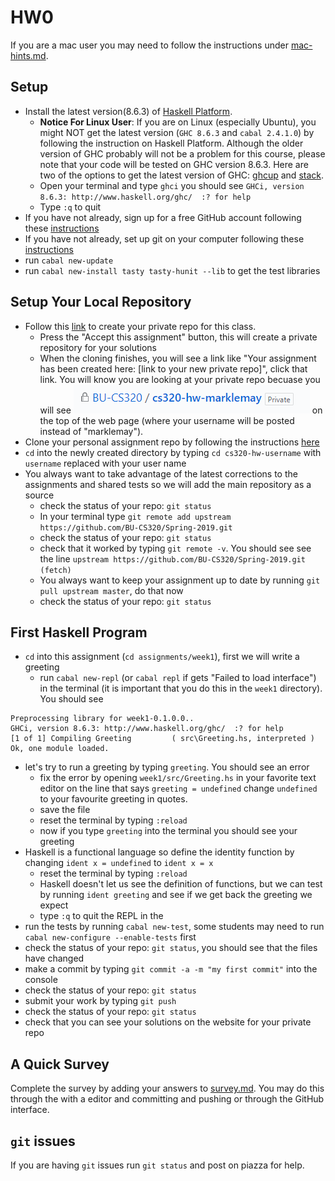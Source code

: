 # HW0

If you are a mac user you may need to follow the instructions under [mac-hints.md](mac-hints.md).

## Setup
* Install the latest version(8.6.3) of [Haskell Platform](https://www.haskell.org/platform/). 
  - **Notice For Linux User**: 
    If you are on Linux (especially Ubuntu), you might NOT get the latest version (`GHC 8.6.3` and `cabal 2.4.1.0`) by following the instruction on Haskell Platform.
    Although the older version of GHC probably will not be a problem for this course, 
    please note that your code will be tested on GHC version 8.6.3.
    Here are two of the options to get the latest version of GHC: [ghcup](https://github.com/haskell/ghcup) and [stack](https://docs.haskellstack.org/en/stable/README/).
  - Open your terminal and type ```ghci``` you should see ```GHCi, version 8.6.3: http://www.haskell.org/ghc/  :? for help```
  - Type ```:q``` to quit
* If you have not already, sign up for a free GitHub account following these [instructions](https://help.github.com/articles/signing-up-for-a-new-github-account/)
* If you have not already, set up git on your computer following these [instructions](https://help.github.com/articles/set-up-git/)
* run ```cabal new-update```
* run ```cabal new-install tasty tasty-hunit --lib``` to get the test libraries

## Setup Your Local Repository
* Follow this [link](https://classroom.github.com/a/7OYEsnd0) to create your private repo for this class.
  * Press the "Accept this assignment" button, this will create a private repository for your solutions
  * When the cloning finishes, you will see a link like "Your assignment has been created here: [link to your new private repo]", click that link.  You will know you are looking at your private repo becuase you will see ![Lock icon BU-CS320/cs320-hw- your user name Private](img/private-repo.png) on the top of the web page (where your username will be posted instead of "marklemay").
* Clone your personal assignment repo by following the instructions [here](https://help.github.com/articles/cloning-a-repository/)
* ```cd``` into the newly created directory by typing ```cd cs320-hw-username``` with ```username``` replaced with your user name
* You always want to take advantage of the latest corrections to the assignments and shared tests so we will add the main repository as a source
  * check the status of your repo: ```git status```
  * In your terminal type ```git remote add upstream https://github.com/BU-CS320/Spring-2019.git```
  * check the status of your repo: ```git status```
  * check that it worked by typing ```git remote -v```.  You should see see the line ```upstream https://github.com/BU-CS320/Spring-2019.git (fetch)```
  * You always want to keep your assignment up to date by running ```git pull upstream master```, do that now
  * check the status of your repo: ```git status```
  
## First Haskell Program
* ```cd```  into this assignment (```cd assignments/week1```), first we will write a greeting
  * run ```cabal new-repl``` (or ```cabal repl``` if gets "Failed to load interface") in the terminal (it is important that you do this in the ```week1``` directory).  You should see 
```
Preprocessing library for week1-0.1.0.0..
GHCi, version 8.6.3: http://www.haskell.org/ghc/  :? for help
[1 of 1] Compiling Greeting         ( src\Greeting.hs, interpreted )
Ok, one module loaded.
```
* let's try to run a greeting by typing ```greeting```.  You should see an error
  * fix the error by opening ```week1/src/Greeting.hs``` in your favorite text editor on the line that says ```greeting = undefined``` change ```undefined``` to your favourite greeting in quotes.
  * save the file
  * reset the terminal by typing ```:reload```
  * now if you type ```greeting``` into the terminal you should see your greeting
* Haskell is a functional language so define the identity function by changing ```ident x = undefined``` to  ```ident x = x```
  * reset the terminal by typing ```:reload```
  * Haskell doesn't let us see the definition of functions, but we can test by running ```ident greeting``` and see if we get back the greeting we expect
  * type ```:q``` to quit the REPL in the 
* run the tests by running ```cabal new-test```, some students may need to run ```cabal new-configure --enable-tests``` first
* check the status of your repo: ```git status```, you should see that the files have changed
* make a commit by typing ```git commit -a -m "my first commit"``` into the console
* check the status of your repo: ```git status```
* submit your work by typing ```git push```
* check the status of your repo: ```git status```
* check that you can see your solutions on the website for your private repo


## A Quick Survey
Complete the survey by adding your answers to [survey.md](survey.md).  You may do this through the with a editor and committing and pushing or through the GitHub interface.

## ```git``` issues
If you are having ```git``` issues run ```git status``` and post on piazza for help.
